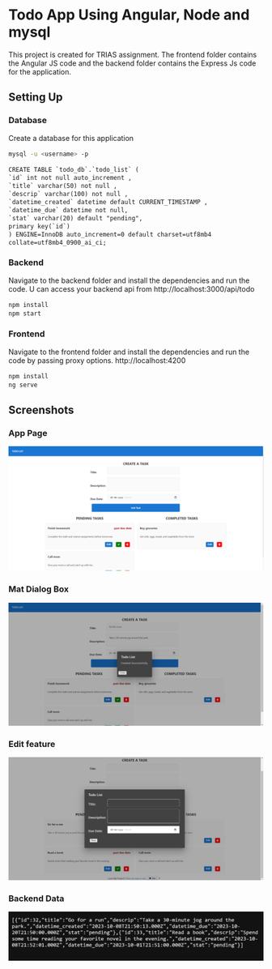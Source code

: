 # Todo App Using Angular, Node and mysql

This project is created for TRIAS assignment. The frontend folder contains the Angular JS code and the backend folder contains the Express Js code for the application.

## Setting Up

### Database
Create a database for this application
```bash
mysql -u <username> -p
```

```mysql
CREATE TABLE `todo_db`.`todo_list` (
`id` int not null auto_increment ,
`title` varchar(50) not null ,
`descrip` varchar(100) not null ,
`datetime_created` datetime default CURRENT_TIMESTAMP ,
`datetime_due` datetime not null,
`stat` varchar(20) default "pending",
primary key(`id`)
) ENGINE=InnoDB auto_increment=0 default charset=utf8mb4 collate=utf8mb4_0900_ai_ci;

```

### Backend

Navigate to the backend folder and install the dependencies and run the code. U can access your backend api from http://localhost:3000/api/todo

```bash
npm install
npm start
```

### Frontend

Navigate to the frontend folder and install the dependencies and run the code by passing proxy options. http://localhost:4200

```bash
npm install
ng serve
```

## Screenshots

### App Page
![Alt text](screenshots/App.png)

### Mat Dialog Box
![Alt text](screenshots/Created.png)

### Edit feature

![Alt text](screenshots/Edit.png)

### Backend Data

![Alt text](screenshots/BackendData.png)
